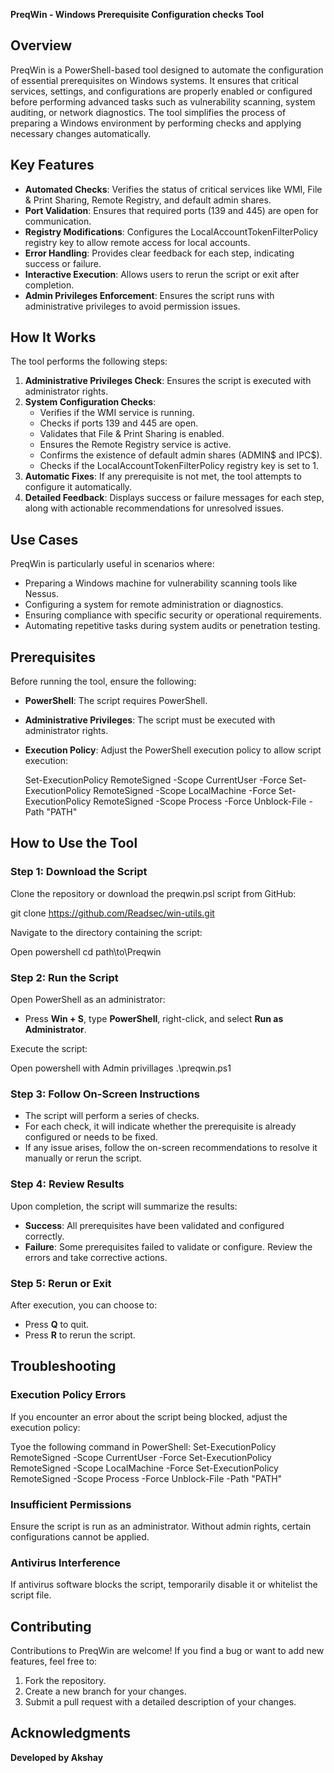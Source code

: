 **PreqWin - Windows Prerequisite Configuration checks Tool**

## Overview

PreqWin is a PowerShell-based tool designed to automate the configuration of essential prerequisites on Windows systems. It ensures that critical services, settings, and configurations are properly enabled or configured before performing advanced tasks such as vulnerability scanning, system auditing, or network diagnostics. The tool simplifies the process of preparing a Windows environment by performing checks and applying necessary changes automatically.

## Key Features

- **Automated Checks**: Verifies the status of critical services like WMI, File & Print Sharing, Remote Registry, and default admin shares.
- **Port Validation**: Ensures that required ports (139 and 445) are open for communication.
- **Registry Modifications**: Configures the LocalAccountTokenFilterPolicy registry key to allow remote access for local accounts.
- **Error Handling**: Provides clear feedback for each step, indicating success or failure.
- **Interactive Execution**: Allows users to rerun the script or exit after completion.
- **Admin Privileges Enforcement**: Ensures the script runs with administrative privileges to avoid permission issues.

## How It Works

The tool performs the following steps:

1. **Administrative Privileges Check**: Ensures the script is executed with administrator rights.
2. **System Configuration Checks**:
   - Verifies if the WMI service is running.
   - Checks if ports 139 and 445 are open.
   - Validates that File & Print Sharing is enabled.
   - Ensures the Remote Registry service is active.
   - Confirms the existence of default admin shares (ADMIN\$ and IPC\$).
   - Checks if the LocalAccountTokenFilterPolicy registry key is set to 1.
3. **Automatic Fixes**: If any prerequisite is not met, the tool attempts to configure it automatically.
4. **Detailed Feedback**: Displays success or failure messages for each step, along with actionable recommendations for unresolved issues.

## Use Cases

PreqWin is particularly useful in scenarios where:

- Preparing a Windows machine for vulnerability scanning tools like Nessus.
- Configuring a system for remote administration or diagnostics.
- Ensuring compliance with specific security or operational requirements.
- Automating repetitive tasks during system audits or penetration testing.

## Prerequisites

Before running the tool, ensure the following:

- **PowerShell**: The script requires PowerShell.
- **Administrative Privileges**: The script must be executed with administrator rights.
- **Execution Policy**: Adjust the PowerShell execution policy to allow script execution:
  
  Set-ExecutionPolicy RemoteSigned -Scope CurrentUser -Force
  Set-ExecutionPolicy RemoteSigned -Scope LocalMachine -Force
  Set-ExecutionPolicy RemoteSigned -Scope Process -Force
  Unblock-File -Path "PATH"

## How to Use the Tool

### Step 1: Download the Script

Clone the repository or download the preqwin.psl script from GitHub:

git clone https://github.com/Readsec/win-utils.git

Navigate to the directory containing the script:

Open powershell
cd path\to\Preqwin


### Step 2: Run the Script

Open PowerShell as an administrator:

- Press **Win + S**, type **PowerShell**, right-click, and select **Run as Administrator**.

Execute the script:

Open powershell with Admin privillages
.\preqwin.ps1

### Step 3: Follow On-Screen Instructions

- The script will perform a series of checks.
- For each check, it will indicate whether the prerequisite is already configured or needs to be fixed.
- If any issue arises, follow the on-screen recommendations to resolve it manually or rerun the script.

### Step 4: Review Results

Upon completion, the script will summarize the results:

- **Success**: All prerequisites have been validated and configured correctly.
- **Failure**: Some prerequisites failed to validate or configure. Review the errors and take corrective actions.

### Step 5: Rerun or Exit

After execution, you can choose to:

- Press **Q** to quit.
- Press **R** to rerun the script.

## Troubleshooting

### Execution Policy Errors

If you encounter an error about the script being blocked, adjust the execution policy:

Tyoe the following command in PowerShell:
Set-ExecutionPolicy RemoteSigned -Scope CurrentUser -Force
Set-ExecutionPolicy RemoteSigned -Scope LocalMachine -Force
Set-ExecutionPolicy RemoteSigned -Scope Process -Force
Unblock-File -Path "PATH"

### Insufficient Permissions

Ensure the script is run as an administrator. Without admin rights, certain configurations cannot be applied.

### Antivirus Interference

If antivirus software blocks the script, temporarily disable it or whitelist the script file.

## Contributing

Contributions to PreqWin are welcome! If you find a bug or want to add new features, feel free to:

1. Fork the repository.
2. Create a new branch for your changes.
3. Submit a pull request with a detailed description of your changes.

## Acknowledgments

**Developed by Akshay**

